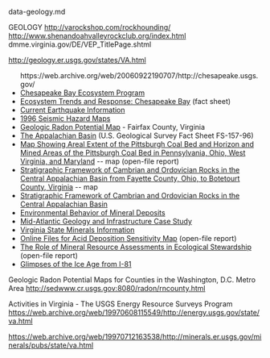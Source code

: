 data-geology.md

GEOLOGY
http://varockshop.com/rockhounding/
http://www.shenandoahvalleyrockclub.org/index.html
dmme.virginia.gov/DE/VEP_TitlePage.shtml



http://geology.er.usgs.gov/states/VA.html

<ul>https://web.archive.org/web/20060922190707/http://chesapeake.usgs.gov/
  <li><a href="/web/20060922190707/http://chesapeake.usgs.gov/">Chesapeake Bay Ecosystem Program</a><br>
</li><li><a href="/web/20060922190707/http://geochange.er.usgs.gov/pub/info/facts/chesapeake/">Ecosystem Trends and
        Response:  Chesapeake Bay</a> (fact sheet)
</li><li><a href="/web/20060922190707/http://quake.usgs.gov/recent/quicklook.html">Current Earthquake Information</a>

</li><li><a href="/web/20060922190707/http://geohazards.cr.usgs.gov/eq/html/ceusmap.html">1996 Seismic Hazard Maps</a>
</li><li><a href="/web/20060922190707/http://http//energy.cr.usgs.gov/radon/">Geologic Radon Potential Map</a> - Fairfax County, Virginia
</li><li><a href="/web/20060922190707/http://energy.usgs.gov/factsheets/nca/nca.html#app">The Appalachian Basin</a> (U.S. Geological Survey Fact Sheet FS-157-96)
</li><li><a href="/web/20060922190707/http://energy.er.usgs.gov/products/openfile/OF96-280/">Map Showing Areal Extent of 
	the Pittsburgh Coal Bed and Horizon and Mined Areas of the Pittsburgh Coal Bed in Pennsylvania, 
	Ohio, West Virginia, and Maryland</a> -- map (open-file report)	
</li><li><a href="/web/20060922190707/http://energy.er.usgs.gov/products/maps/i2495/">Stratigraphic Framework of Cambrian and Ordovician Rocks in the Central Appalachian Basin
         from Fayette County, Ohio, to Botetourt County, Virginia</a> -- map
</li><li><a href="/web/20060922190707/http://energy.er.usgs.gov/products/maps/i2530/">Stratigraphic Framework of Cambrian and Ordovician Rocks in the Central Appalachian Basin
</a></li><li><a href="/web/20060922190707/http://energy.er.usgs.gov/products/maps/i2530/"></a><a href="/web/20060922190707/http://minerals.er.usgs.gov/emrst/environment/index.html">Environmental Behavior of Mineral Deposits</a>
</li><li><a href="/web/20060922190707/http://minerals.er.usgs.gov/emrst/magic/index.html">Mid-Atlantic Geology and Infrastructure Case Study</a>
</li><li><a href="/web/20060922190707/http://minerals.er.usgs.gov/minerals/pubs/state/va.html">Virginia State Minerals Information</a>
</li><li><a href="/web/20060922190707/http://minerals.er.usgs.gov/acid1.html">Online Files for Acid Deposition Sensitivity Map</a> (open-file report)
</li><li><a href="/web/20060922190707/http://minerals.er.usgs.gov/pubs/of96-63/screen.html">The Role of Mineral Resource Assessments in Ecological Stewardship</a> (open-file report)
</li><li><a href="/web/20060922190707/http://pubs.usgs.gov/gip/i81/">Glimpses of the Ice Age from I-81</a></li></ul>





Geologic Radon Potential Maps for Counties in the Washington, D.C. Metro Area
http://sedwww.cr.usgs.gov:8080/radon/rncounty.html

Activities in Virginia - The USGS Energy Resource Surveys Program	https://web.archive.org/web/19970608115549/http://energy.usgs.gov/state/va.html

https://web.archive.org/web/19970712163538/http://minerals.er.usgs.gov/minerals/pubs/state/va.html
